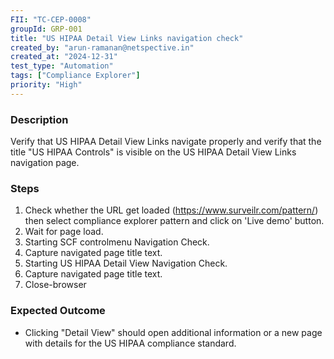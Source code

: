 ```yaml
---
FII: "TC-CEP-0008"
groupId: GRP-001
title: "US HIPAA Detail View Links navigation check"
created_by: "arun-ramanan@netspective.in"
created_at: "2024-12-31"
test_type: "Automation"
tags: ["Compliance Explorer"]
priority: "High"
---
```


### Description

Verify that US HIPAA Detail View Links navigate properly and verify that the title "US HIPAA Controls" is visible on the US HIPAA Detail View Links navigation page.

### Steps

1. Check whether the URL get loaded (https://www.surveilr.com/pattern/) then select compliance explorer pattern and click on 'Live demo' button.
2. Wait for page load.
3. Starting SCF controlmenu Navigation Check.
4. Capture navigated page title text.
5. Starting US HIPAA Detail View Navigation Check.
6. Capture navigated page title text.
7. Close-browser

### Expected Outcome

- Clicking "Detail View" should open additional information or a new page with details for the US HIPAA compliance standard.
